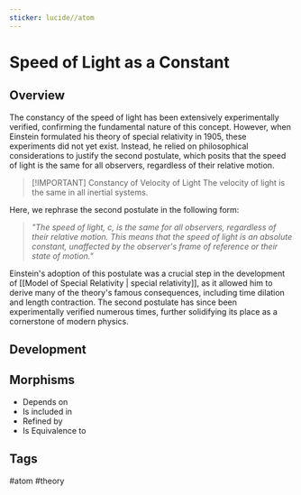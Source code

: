 ```yaml
---
sticker: lucide//atom
---
```

# Speed of Light as a Constant
## Overview

The constancy of the speed of light has been extensively experimentally verified, confirming the fundamental nature of this concept. However, when Einstein formulated his theory of special relativity in 1905, these experiments did not yet exist. Instead, he relied on philosophical considerations to justify the second postulate, which posits that the speed of light is the same for all observers, regardless of their relative motion.


> [!IMPORTANT] Constancy of Velocity of Light
> The velocity of light is the same in all inertial systems.

Here, we rephrase the second postulate in the following form:

>*"The speed of light, c, is the same for all observers, regardless of their relative motion. This means that the speed of light is an absolute constant, unaffected by the observer's frame of reference or their state of motion."*

Einstein's adoption of this postulate was a crucial step in the development of [[Model of Special Relativity | special relativity]], as it allowed him to derive many of the theory's famous consequences, including time dilation and length contraction. The second postulate has since been experimentally verified numerous times, further solidifying its place as a cornerstone of modern physics.

## Development

## Morphisms
- Depends on
- Is included in
- Refined by
- Is Equivalence to

## Tags
#atom #theory 